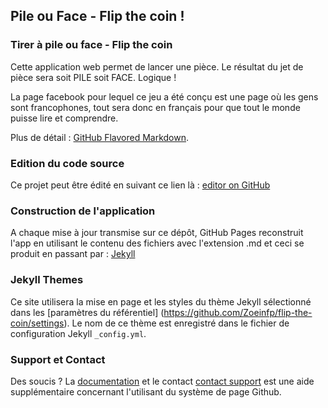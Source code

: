 ## Pile ou Face - Flip the coin ! 

### Tirer à pile ou face - Flip the coin

Cette application web permet de lancer une pièce. Le résultat du jet de pièce sera soit PILE soit FACE. Logique !

La page facebook pour lequel ce jeu a été conçu est une page où les gens sont francophones, tout sera donc en français pour que tout le monde puisse lire et comprendre.

Plus de détail :  [GitHub Flavored Markdown](https://guides.github.com/features/mastering-markdown/).


### Edition du code source

Ce projet peut être édité en suivant ce lien là : [editor on GitHub](https://github.com/Zoeinfp/flip-the-coin/edit/master/index.md) 

### Construction de l'application

A chaque mise à jour transmise sur ce dépôt, GitHub Pages reconstruit l'app en utilisant le contenu des fichiers avec l'extension .md et ceci se produit en passant par :  [Jekyll](https://jekyllrb.com/) 


### Jekyll Themes

Ce site utilisera la mise en page et les styles du thème Jekyll sélectionné dans les [paramètres du référentiel] (https://github.com/Zoeinfp/flip-the-coin/settings). Le nom de ce thème est enregistré dans le fichier de configuration Jekyll `_config.yml`.

### Support et Contact

Des soucis ? La [documentation](https://help.github.com/categories/github-pages-basics/) et le contact [contact support](https://github.com/contact) est une aide supplémentaire concernant l'utilisant du système de page Github.

